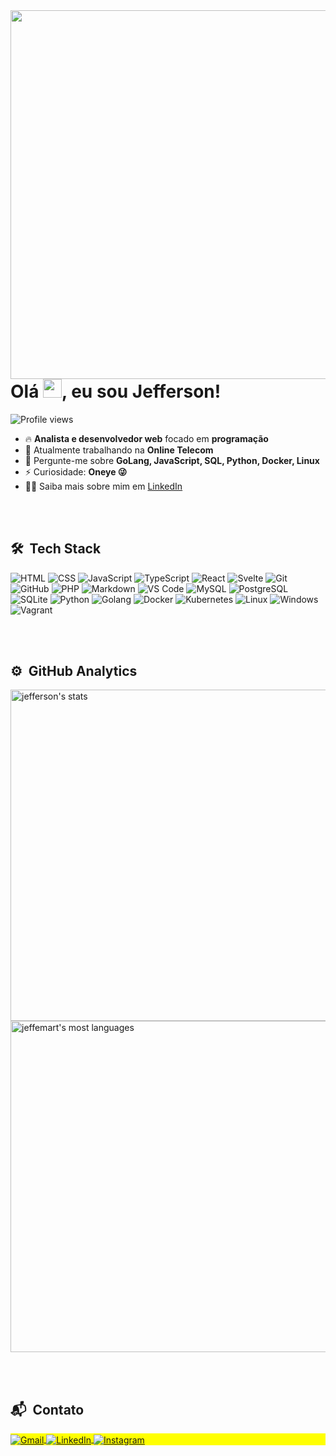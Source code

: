 <img align="right" height="590em" src="https://res.cloudinary.com/dx70wyorg/image/upload/v1694608544/Crach%C3%A1_empresarial_moderno_azul_e_branco_Cart%C3%A3o_fy2zuv.png"/>

<h1 align="left">Olá <img src="https://raw.githubusercontent.com/kaueMarques/kaueMarques/master/hi.gif" height="30px">, eu sou Jefferson!</h1>

<p align="left">
  <img src="https://komarev.com/ghpvc/?username=jeffemart&color=yellow" alt="Profile views" />
</p>

- 🔥 **Analista e desenvolvedor web** focado em **programação**
- 🔭 Atualmente trabalhando na **Online Telecom**
- 💬 Pergunte-me sobre **GoLang, JavaScript, SQL, Python, Docker, Linux**
- ⚡ Curiosidade: **Oneye 😜**
- 👨‍💻 Saiba mais sobre mim em [LinkedIn](https://www.linkedin.com/in/jefferson-martins-a6802b249)

<br><br>

## 🛠 &nbsp;Tech Stack

![HTML](https://img.shields.io/badge/-HTML-05122A?style=flat&logo=HTML5)
![CSS](https://img.shields.io/badge/-CSS-05122A?style=flat&logo=CSS3&logoColor=1572B6)
![JavaScript](https://img.shields.io/badge/-JavaScript-05122A?style=flat&logo=javascript)
![TypeScript](https://img.shields.io/badge/-TypeScript-3178C6?style=flat&logo=typescript&logoColor=white)
![React](https://img.shields.io/badge/-React-05122A?style=flat&logo=react)
![Svelte](https://img.shields.io/badge/-Svelte-05122A?style=flat&logo=svelte&logoColor=FF3E00)
![Git](https://img.shields.io/badge/-Git-05122A?style=flat&logo=git)
![GitHub](https://img.shields.io/badge/-GitHub-05122A?style=flat&logo=github)
![PHP](https://img.shields.io/badge/-PHP-05122A?style=flat&logo=php)
![Markdown](https://img.shields.io/badge/-Markdown-05122A?style=flat&logo=markdown)
![VS Code](https://img.shields.io/badge/-Visual%20Studio%20Code-05122A?style=flat&logo=visual-studio-code&logoColor=007ACC)
![MySQL](https://img.shields.io/badge/-MySQL-4479A1?style=flat&logo=mysql&logoColor=white)
![PostgreSQL](https://img.shields.io/badge/-PostgreSQL-05122A?style=flat&logo=postgresql&logoColor=336791)
![SQLite](https://img.shields.io/badge/-SQLite-05122A?style=flat&logo=sqlite)
![Python](https://img.shields.io/badge/-Python-05122A?style=flat&logo=python)
![Golang](https://img.shields.io/badge/-Go-05122A?style=flat&logo=go&logoColor=00ADD8)
![Docker](https://img.shields.io/badge/-Docker-05122A?style=flat&logo=docker)
![Kubernetes](https://img.shields.io/badge/-Kubernetes-05122A?style=flat&logo=kubernetes)
![Linux](https://img.shields.io/badge/-Linux-05122A?style=flat&logo=linux)
![Windows](https://img.shields.io/badge/-Windows-05122A?style=flat&logo=windows&logoColor=0078D6)
![Vagrant](https://img.shields.io/badge/-Vagrant-05122A?style=flat&logo=vagrant&logoColor=1563FF)

<br><br>

## ⚙️ &nbsp;GitHub Analytics

<p align="left">
  <img width="530em" src="https://github-readme-stats.vercel.app/api?username=jeffemart&show_icons=true&theme=vision-friendly-dark" alt="jefferson's stats"/>
  <img width="530em" src="https://github-readme-stats.vercel.app/api/top-langs/?username=jeffemart&layout=compact&theme=vision-friendly-dark" alt="jeffemart's most languages"/>
</p>

<br><br>

## 📬 &nbsp;Contato

<p align="left" style="background:yellow">
  <a href="mailto:jefferson.developers@gmail.com" target="_blank">
    <img align="center" src="https://img.shields.io/badge/-jeffemart-05122A?style=flat&logo=gmail" alt="Gmail"/>
  </a>
  <a href="https://www.linkedin.com/in/jefferson-martins-a6802b249/" target="_blank">
    <img align="center" src="https://img.shields.io/badge/-jeffemart-05122A?style=flat&logo=linkedin" alt="LinkedIn"/>
  </a>
  <a href="https://www.instagram.com/jeffe_mar/" target="_blank">
    <img align="center" src="https://img.shields.io/badge/-jeffemart-05122A?style=flat&logo=instagram" alt="Instagram"/>
  </a>
</p>
